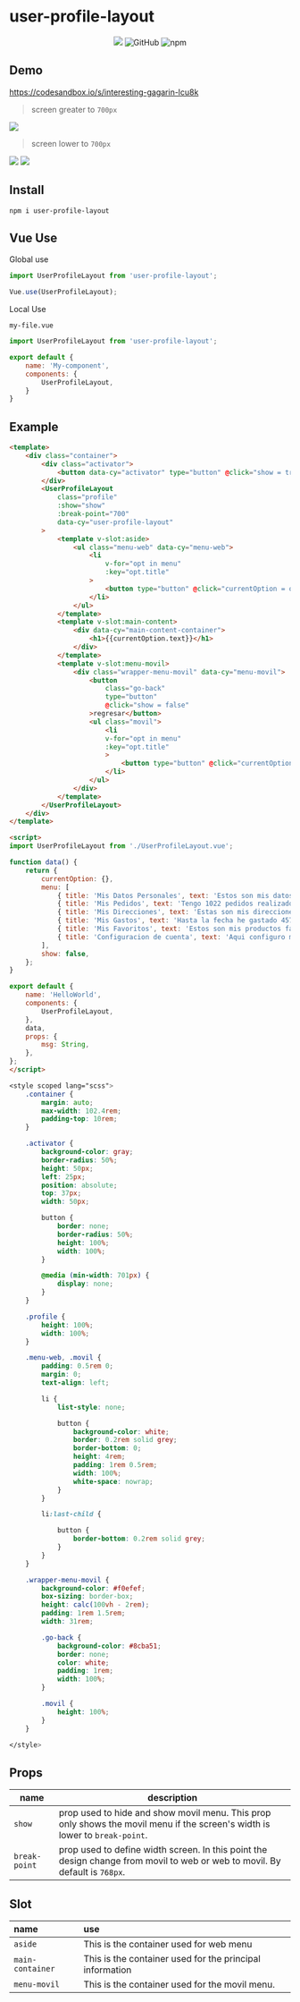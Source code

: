 # user-profile-layout
<p align="center">
	<img src="https://travis-ci.org/JoseJuan81/UserProfileLayout.svg?branch=dev">
	<img alt="GitHub" src="https://img.shields.io/github/license/josejuan81/UserProfileLayout">
	<img alt="npm" src="https://img.shields.io/npm/dm/user-profile-layout">
</p>

## Demo
https://codesandbox.io/s/interesting-gagarin-lcu8k

> screen greater to `700px`

<img src="https://japi-static.s3.amazonaws.com/japi-sales-error/web1.png">

> screen lower to `700px`

<img src="https://japi-static.s3.amazonaws.com/japi-sales-error/movil1.png">
<img src="https://japi-static.s3.amazonaws.com/japi-sales-error/movil2.png">

## Install
```
npm i user-profile-layout
```

## Vue Use
Global use
```js
import UserProfileLayout from 'user-profile-layout';

Vue.use(UserProfileLayout);
```
Local Use

`my-file.vue`
```js
import UserProfileLayout from 'user-profile-layout';

export default {
	name: 'My-component',
	components: {
		UserProfileLayout,
	}
}
```

## Example
```html
<template>
	<div class="container">
		<div class="activator">
			<button data-cy="activator" type="button" @click="show = true">Menu</button>
		</div>
		<UserProfileLayout
			class="profile"
			:show="show"
			:break-point="700"
			data-cy="user-profile-layout"
		>
			<template v-slot:aside>
				<ul class="menu-web" data-cy="menu-web">
					<li
						v-for="opt in menu"
						:key="opt.title"
					>
						<button type="button" @click="currentOption = opt">{{opt.title}}</button>
					</li>
				</ul>
			</template>
			<template v-slot:main-content>
				<div data-cy="main-content-container">
					<h1>{{currentOption.text}}</h1>
				</div>
			</template>
			<template v-slot:menu-movil>
				<div class="wrapper-menu-movil" data-cy="menu-movil">
					<button
						class="go-back"
						type="button"
						@click="show = false"
					>regresar</button>
					<ul class="movil">
						<li
						v-for="opt in menu"
						:key="opt.title"
						>
							<button type="button" @click="currentOption = opt">{{opt.title}}</button>
						</li>
					</ul>
				</div>
			</template>
		</UserProfileLayout>
	</div>
</template>

<script>
import UserProfileLayout from './UserProfileLayout.vue';

function data() {
	return {
		currentOption: {},
		menu: [
			{ title: 'Mis Datos Personales', text: 'Estos son mis datos personales' },
			{ title: 'Mis Pedidos', text: 'Tengo 1022 pedidos realizados' },
			{ title: 'Mis Direcciones', text: 'Estas son mis direcciones de envio' },
			{ title: 'Mis Gastos', text: 'Hasta la fecha he gastado 4577' },
			{ title: 'Mis Favoritos', text: 'Estos son mis productos favoritos' },
			{ title: 'Configuracion de cuenta', text: 'Aqui configuro mi cuenta' },
		],
		show: false,
	};
}

export default {
	name: 'HelloWorld',
	components: {
		UserProfileLayout,
	},
	data,
	props: {
		msg: String,
	},
};
</script>
```
```scss
<style scoped lang="scss">
	.container {
		margin: auto;
		max-width: 102.4rem;
		padding-top: 10rem;
	}

	.activator {
		background-color: gray;
		border-radius: 50%;
		height: 50px;
		left: 25px;
		position: absolute;
		top: 37px;
		width: 50px;

		button {
			border: none;
			border-radius: 50%;
			height: 100%;
			width: 100%;
		}

		@media (min-width: 701px) {
			display: none;
		}
	}

	.profile {
		height: 100%;
		width: 100%;
	}

	.menu-web, .movil {
		padding: 0.5rem 0;
		margin: 0;
		text-align: left;

		li {
			list-style: none;

			button {
				background-color: white;
				border: 0.2rem solid grey;
				border-bottom: 0;
				height: 4rem;
				padding: 1rem 0.5rem;
				width: 100%;
				white-space: nowrap;
			}
		}

		li:last-child {

			button {
				border-bottom: 0.2rem solid grey;
			}
		}
	}

	.wrapper-menu-movil {
		background-color: #f0efef;
		box-sizing: border-box;
		height: calc(100vh - 2rem);
		padding: 1rem 1.5rem;
		width: 31rem;

		.go-back {
			background-color: #8cba51;
			border: none;
			color: white;
			padding: 1rem;
			width: 100%;
		}

		.movil {
			height: 100%;
		}
	}

</style>

```
## Props
name | description
---|---
`show` | prop used to hide and show movil menu. This prop only shows the movil menu if the screen's width is lower to `break-point`.
`break-point` | prop used to define width screen. In this point the design change from movil to web or web to movil. By default is `768px`.
## Slot
name | use
:-- | :--
`aside` | This is the container used for web menu
`main-container` | This is the container used for the principal information
`menu-movil` | This is the container used for the movil menu.